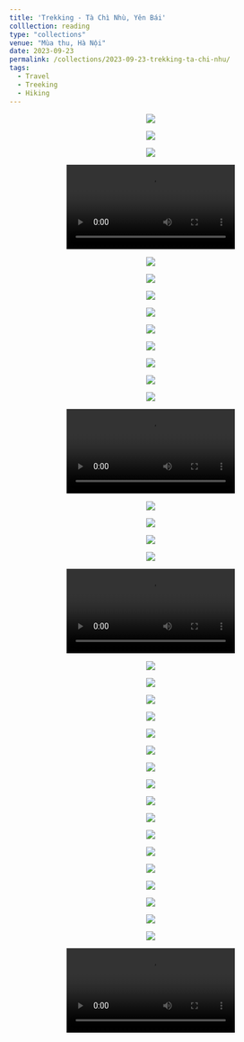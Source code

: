 ```yaml
---
title: 'Trekking - Tà Chì Nhù, Yên Bái'
colllection: reading
type: "collections"
venue: "Mùa thu, Hà Nội"
date: 2023-09-23
permalink: /collections/2023-09-23-trekking-ta-chi-nhu/
tags:
  - Travel
  - Treeking
  - Hiking
---
```


<head>
    <style type="text/css">
        figure{text-align: center;}
        math{text-align: center;}
    </style>
</head>


<p align="center">
    <img src='/images/mylife/trekking-ta-chi-nhu/IMG_2771.jpg'>
</p>

<p align="center">
    <img src='/images/mylife/trekking-ta-chi-nhu/IMG_2774.jpg'>
</p>

<p align="center">
    <img src='/images/mylife/trekking-ta-chi-nhu/IMG_2779.jpg'>
</p>

<p align="center">
<video controls>
    <source src='/images/mylife/trekking-ta-chi-nhu/video_2823.mp4' type='video/mp4'>
</video>
</p>

<p align="center">
    <img src='/images/mylife/trekking-ta-chi-nhu/IMG_2824.jpg'>
</p>

<p align="center">
    <img src='/images/mylife/trekking-ta-chi-nhu/IMG_2835.jpg'>
</p>

<p align="center">
    <img src='/images/mylife/trekking-ta-chi-nhu/IMG_2837.jpg'>
</p>

<p align="center">
    <img src='/images/mylife/trekking-ta-chi-nhu/IMG_2875.jpg'>
</p>    

<p align="center">
    <img src='/images/mylife/trekking-ta-chi-nhu/IMG_2911.jpg'>
</p>

<p align="center">
    <img src='/images/mylife/trekking-ta-chi-nhu/IMG_2913.jpg'>
</p>

<p align="center">
    <img src='/images/mylife/trekking-ta-chi-nhu/IMG_2915.jpg'>
</p>

<p align="center">
    <img src='/images/mylife/trekking-ta-chi-nhu/IMG_2918.jpg'>
</p>

<p align="center">
    <img src='/images/mylife/trekking-ta-chi-nhu/IMG_2930.jpg'>
</p>

<p align="center">
<video controls>
    <source src='/images/mylife/trekking-ta-chi-nhu/video_2941.mp4' type='video/mp4'>
</video>
</p>

<p align="center">
    <img src='/images/mylife/trekking-ta-chi-nhu/IMG_2955.jpg'>
</p>

<p align="center">
    <img src='/images/mylife/trekking-ta-chi-nhu/IMG_2967.jpg'>
</p>

<p align="center">
    <img src='/images/mylife/trekking-ta-chi-nhu/IMG_2973.jpg'>
</p>

<p align="center">
    <img src='/images/mylife/trekking-ta-chi-nhu/IMG_2978.jpg'>
</p>

<p align="center">
<video controls>
    <source src='/images/mylife/trekking-ta-chi-nhu/video_2979.mp4' type='video/mp4'>
</video>
</p>

<p align="center">
    <img src='/images/mylife/trekking-ta-chi-nhu/IMG_2984.jpg'>
</p>

<p align="center">
    <img src='/images/mylife/trekking-ta-chi-nhu/IMG_3014.jpg'>
</p>

<p align="center">
    <img src='/images/mylife/trekking-ta-chi-nhu/IMG_3039.jpg'>
</p>

<p align="center">
    <img src='/images/mylife/trekking-ta-chi-nhu/IMG_3092.jpg'>
</p>

<p align="center">
    <img src='/images/mylife/trekking-ta-chi-nhu/IMG_3194.jpg'>
</p>

<p align="center">
    <img src='/images/mylife/trekking-ta-chi-nhu/IMG_3205.jpg'>
</p>

<p align="center">
    <img src='/images/mylife/trekking-ta-chi-nhu/IMG_3207.jpg'>
</p>

<p align="center">
    <img src='/images/mylife/trekking-ta-chi-nhu/IMG_3215.jpg'>
</p>

<p align="center">
    <img src='/images/mylife/trekking-ta-chi-nhu/IMG_3220.jpg'>
</p>

<p align="center">
    <img src='/images/mylife/trekking-ta-chi-nhu/IMG_3223.jpg'>
</p>

<p align="center">
    <img src='/images/mylife/trekking-ta-chi-nhu/IMG_3226.jpg'>
</p>

<p align="center">
    <img src='/images/mylife/trekking-ta-chi-nhu/IMG_3236.jpg'>
</p>

<p align="center">
    <img src='/images/mylife/trekking-ta-chi-nhu/IMG_3241.jpg'>
</p>

<p align="center">
    <img src='/images/mylife/trekking-ta-chi-nhu/IMG_3261.jpg'>
</p>

<p align="center">
    <img src='/images/mylife/trekking-ta-chi-nhu/IMG_3288.jpg'>
</p>

<p align="center">
    <img src='/images/mylife/trekking-ta-chi-nhu/IMG_3296.jpg'>
</p>

<p align="center">
    <img src='/images/mylife/trekking-ta-chi-nhu/IMG_3314.jpg'>
</p>

<p align="center">
<video controls>
    <source src='/images/mylife/trekking-ta-chi-nhu/video_3298.mp4' type='video/mp4'>
</video>
</p>
